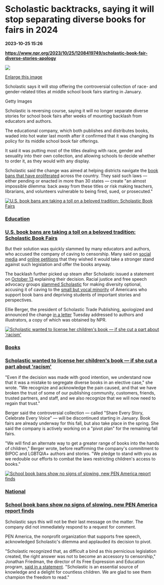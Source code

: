 # Scholastic backtracks, saying it will stop separating diverse books for fairs in 2024

**2023-10-25 15:26**

**https://www.npr.org/2023/10/25/1208419749/scholastic-book-fair-diverse-stories-apology**

 ![](https://media.npr.org/assets/img/2023/10/25/gettyimages-1289831385-e13e839889ec2a1e926d5f9793b52bc14cc2682e-s1100-c50.jpg) 

[Enlarge this image](https://media.npr.org/assets/img/2023/10/25/gettyimages-1289831385-e13e839889ec2a1e926d5f9793b52bc14cc2682e-s1200.jpg)

Scholastic says it will stop offering the controversial collection of race- and gender-related titles at middle school book fairs starting in January.

Getty Images

Scholastic is reversing course, saying it will no longer separate diverse stories for school book fairs after weeks of mounting backlash from educators and authors.

The educational company, which both publishes and distributes books, waded into hot water last month after it confirmed that it was changing its policy for its middle school book fair offerings.

It said it was putting most of the titles dealing with race, gender and sexuality into their own collection, and allowing schools to decide whether to order it, as they would with any display.

Scholastic said the change was aimed at helping districts navigate the [book bans that have proliferated](https://pen.org/report/banned-in-the-usa-state-laws-supercharge-book-suppression-in-schools/) across the country. They said such laws — either pending or enacted in more than 30 states — create "an almost impossible dilemma: back away from these titles or risk making teachers, librarians, and volunteers vulnerable to being fired, sued, or prosecuted."

[![U.S. book bans are taking a toll on a beloved tradition: Scholastic Book Fairs](https://media.npr.org/assets/img/2023/10/16/gettyimages-1465636095_sq-647ed188684a6e977e2cfe0934e76e6a156b9e44-s100-c15.jpg)](https://www.npr.org/2023/10/17/1206219484/scholastic-book-fair-diversity-book-bans)

### [Education](https://www.npr.org/sections/education/)

### [U.S. book bans are taking a toll on a beloved tradition: Scholastic Book Fairs](https://www.npr.org/2023/10/17/1206219484/scholastic-book-fair-diversity-book-bans)

But their solution was quickly slammed by many educators and authors, who accused the company of caving to censorship. Many said on [social media](https://x.com/TheAmandaGorman/status/1715197491073987055?s=20) and [online petitions](https://www.change.org/p/demand-scholastic-ceo-peter-warwick-to-cease-censoring-books-at-book-fairs) that they wished it would take a stronger stand against such legislation and offer the books anyway.

The backlash further picked up steam after Scholastic issued a statement on [October 13](http://mediaroom.scholastic.com/press-release/message-scholastic-book-fairs?eml=CORP/smd/20231013/Twitter/Feed/lkpt/all/CM/announce/&linkId=241471898) explaining their decision. Racial justice and free speech advocacy groups [slammed Scholastic](https://abcnews.go.com/US/scholastic-criticized-optional-diverse-book-section/story?id=104177943) for making diversity optional, accusing it of caving to the [small but vocal minority](https://www.npr.org/2023/09/21/1200725104/book-bans-school-pen-america) of Americans who support book bans and depriving students of important stories and perspectives.

Ellie Berger, the president of Scholastic Trade Publishing, apologized and announced the change [in a letter](https://x.com/AngryBlackLady/status/1716960518899118151?s=20) Tuesday addressed to authors and illustrators, a copy of which was obtained by NPR.

[![Scholastic wanted to license her children's book — if she cut a part about 'racism'](https://media.npr.org/assets/img/2023/04/13/litl_sq-6974bf115c3fb985c5a076c25279b61ae5ccd57b-s100-c15.jpg)](https://www.npr.org/2023/04/15/1169848627/scholastic-childrens-book-racism)

### [Books](https://www.npr.org/books/)

### [Scholastic wanted to license her children's book — if she cut a part about 'racism'](https://www.npr.org/2023/04/15/1169848627/scholastic-childrens-book-racism)

"Even if the decision was made with good intention, we understand now that it was a mistake to segregate diverse books in an elective case," she wrote. "We recognize and acknowledge the pain caused, and that we have broken the trust of some of our publishing community, customers, friends, trusted partners, and staff, and we also recognize that we will now need to regain that trust."

Berger said the controversial collection — called "Share Every Story, Celebrate Every Voice" — will be discontinued starting in January. Book fairs are already underway for this fall, but also take place in the spring. She said the company is actively working on a "pivot plan" for the remaining fall fairs.

"We will find an alternate way to get a greater range of books into the hands of children," Berger wrote, before reaffirming the company's commitment to BIPOC and LGBTQIA+ authors and stories. "We pledge to stand with you as we redouble our efforts to combat the laws restricting children's access to books."

[![School book bans show no signs of slowing, new PEN America report finds](https://media.npr.org/assets/img/2023/09/20/ap23230604012749_sq-b8fcebf3c1ce72773de2d2776c538634d522a000-s100-c15.jpg)](https://www.npr.org/2023/09/21/1200725104/book-bans-school-pen-america)

### [National](https://www.npr.org/sections/national/)

### [School book bans show no signs of slowing, new PEN America report finds](https://www.npr.org/2023/09/21/1200725104/book-bans-school-pen-america)

Scholastic says this will not be their last message on the matter. The company did not immediately respond to a request for comment.

PEN America, the nonprofit organization that supports free speech, acknowledged Scholastic's dilemma and applauded its decision to pivot.

"Scholastic recognized that, as difficult a bind as this pernicious legislation created, the right answer was not to become an accessory to censorship," Jonathan Friedman, the director of its Free Expression and Education program, [said in a statement](https://x.com/PENamerica/status/1717146601896943770?s=20). "Scholastic is an essential source of knowledge and a delight for countless children. We are glad to see them champion the freedom to read."
